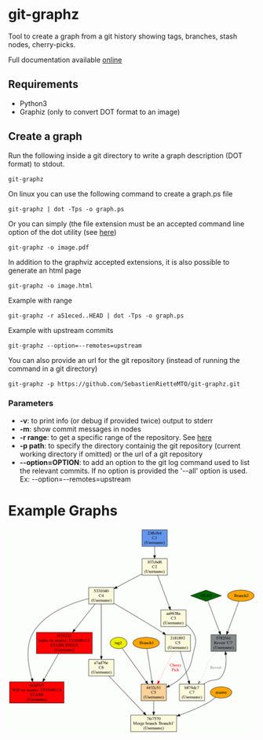 # git-graphz

Tool to create a graph from a git history showing tags, branches, stash nodes, cherry-picks.

Full documentation available [online](https://sebastienriettemto.github.io/git-graphz/)

## Requirements

* Python3
* Graphiz (only to convert DOT format to an image)

## Create a graph

Run the following inside a git directory to write a graph description (DOT format) to stdout.

    git-graphz

On linux you can use the following command to create a graph.ps file

    git-graphz | dot -Tps -o graph.ps

Or you can simply (the file extension must be an accepted command line option of the dot utility (see [here](https://www.graphviz.org/docs/outputs/))

    git-graphz -o image.pdf

In addition to the graphviz accepted extensions, it is also possible to generate an html page

    git-graphz -o image.html

Example with range

    git-graphz -r a51eced..HEAD | dot -Tps -o graph.ps

Example with upstream commits

    git-graphz --option=--remotes=upstream

You can also provide an url for the git repository (instead of running the command in a git directory)

    git-graphz -p https://github.com/SebastienRietteMTO/git-graphz.git

### Parameters
* **-v**: to print info (or debug if provided twice) output to stderr
* **-m**: show commit messages in nodes
* **-r range**: to get a specific range of the repository. See [here](http://git-scm.com/book/en/Git-Tools-Revision-Selection#Commit-Ranges)
* **-p path**: to specify the directory containig the git repository (current working directory if omitted) or the url of a git repository
* **--option=OPTION**: to add an option to the git log command used to list the relevant commits. If no option is provided the '--all' option is used. Ex: --option=--remotes=upstream

# Example Graphs
![simple example](docs/example.gif)
